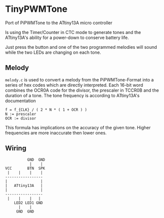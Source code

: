 TinyPWMTone
===========

Port of PiPWMTone to the ATtiny13A micro controller

Is using the Timer/Counter in CTC mode to generate tones and the ATtiny13A's ability for a
power-down to conserve battery life.

Just press the button and one of the two programmed melodies will sound while the two LEDs are
changing on each tone.



Melody
------

`melody.c` is used to convert a melody from the PiPWMTone-Format into a series of hex codes which are directly
interpreted. Each 16-bit word combines the OCR0A code for the divisor, the prescaler in TCCR0B and the duration of a
tone. The tone frequency is according to ATtiny13A's documentation

```
f = f_{CLK} / ( 2 * N * ( 1 + OCR ) )
N := prescaler
OCR := divisor
```

This formula has implications on the accuracy of the given tone.
Higher frequencies are more inaccurate then lower ones.



Wiring
------

```
          GND  GND
           |    |
VCC       BTN  SPK
 |    |    |    |
-----------------
|               |
|   ATtiny13A   |
|               |
-----------------
 |    |    |   |
    LED2 LED1 GND
      |    |
     GND  GND
```
